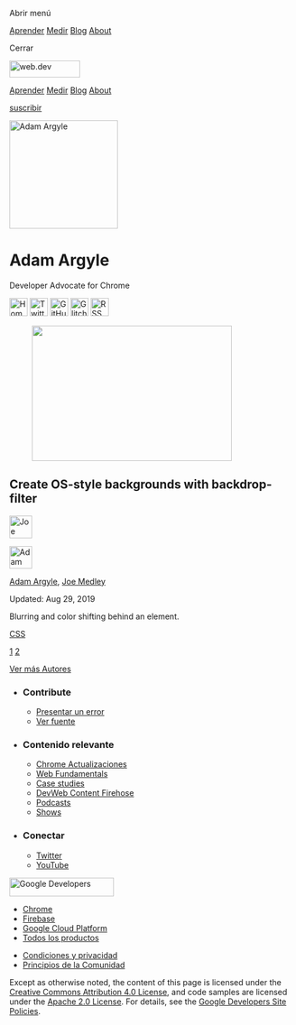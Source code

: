 <span class="w-tooltip w-tooltip--left">Abrir menú</span>



<a href="/learn/" class="gc-analytics-event header-default__link">Aprender</a> <a href="/measure/" class="gc-analytics-event header-default__link">Medir</a> <a href="/blog/" class="gc-analytics-event header-default__link">Blog</a> <a href="/about/" class="gc-analytics-event header-default__link">About</a>

<span class="w-tooltip">Cerrar</span>

<a href="/" class="gc-analytics-event"><img src="/images/lockup.svg" alt="web.dev" class="drawer-default__logo" width="125" height="30" /></a>

<a href="/learn/" class="gc-analytics-event drawer-default__link">Aprender</a> <a href="/measure/" class="gc-analytics-event drawer-default__link">Medir</a> <a href="/blog/" class="gc-analytics-event drawer-default__link">Blog</a> <a href="/about/" class="gc-analytics-event drawer-default__link">About</a>

<a href="/newsletter/" class="gc-analytics-event w-actions__fab w-actions__fab--subscribe"><span>suscribir</span></a>

<img src="https://web-dev.imgix.net/image/admin/jdQIxAJrGuFOtwmuDfIn.jpg?auto=format" alt="Adam Argyle" class="w-author-page__image" sizes="(min-width: 481px) 192px, 128px" srcset="https://web-dev.imgix.net/image/admin/jdQIxAJrGuFOtwmuDfIn.jpg?auto=format&amp;w=128 128w, https://web-dev.imgix.net/image/admin/jdQIxAJrGuFOtwmuDfIn.jpg?auto=format&amp;w=146 146w, https://web-dev.imgix.net/image/admin/jdQIxAJrGuFOtwmuDfIn.jpg?auto=format&amp;w=166 166w, https://web-dev.imgix.net/image/admin/jdQIxAJrGuFOtwmuDfIn.jpg?auto=format&amp;w=190 190w, https://web-dev.imgix.net/image/admin/jdQIxAJrGuFOtwmuDfIn.jpg?auto=format&amp;w=216 216w, https://web-dev.imgix.net/image/admin/jdQIxAJrGuFOtwmuDfIn.jpg?auto=format&amp;w=246 246w, https://web-dev.imgix.net/image/admin/jdQIxAJrGuFOtwmuDfIn.jpg?auto=format&amp;w=281 281w, https://web-dev.imgix.net/image/admin/jdQIxAJrGuFOtwmuDfIn.jpg?auto=format&amp;w=320 320w, https://web-dev.imgix.net/image/admin/jdQIxAJrGuFOtwmuDfIn.jpg?auto=format&amp;w=365 365w, https://web-dev.imgix.net/image/admin/jdQIxAJrGuFOtwmuDfIn.jpg?auto=format&amp;w=384 384w" width="192" height="192" />

Adam Argyle
===========

Developer Advocate for Chrome

<a href="https://nerdy.dev" class="w-author-page__link"><img src="/images/icons/language.svg" alt="Homepage" class="w-author-page__icon" width="32" height="32" /></a> <a href="https://twitter.com/argyleink" class="w-author-page__link"><img src="/images/icons/twitter.svg" alt="Twitter" class="w-author-page__icon" width="32" height="32" /></a> <a href="https://github.com/argyleink" class="w-author-page__link"><img src="/images/icons/github.svg" alt="GitHub" class="w-author-page__icon" width="32" height="32" /></a> <a href="https://glitch.com/@argyleink" class="w-author-page__link"><img src="/images/icons/glitch.svg" alt="Glitch" class="w-author-page__icon" width="32" height="32" /></a> <a href="/authors/adamargyle/feed.xml" class="w-author-page__link"><img src="/images/icons/rss.svg" alt="RSS Feed" class="w-author-page__icon" width="32" height="32" /></a>

<a href="/backdrop-filter/" class="w-card-base__link"></a>

<figure><img src="https://web-dev.imgix.net/image/admin/ltK4SNRultTnkbimOySm.jpg?auto=format&amp;fit=crop&amp;h=240&amp;w=354" class="w-card-base__image" sizes="(min-width: 354px) 354px, calc(100vw - 48px)" srcset="https://web-dev.imgix.net/image/admin/ltK4SNRultTnkbimOySm.jpg?fit=crop&amp;h=240&amp;w=354&amp;auto=format&amp;dpr=1&amp;q=75, https://web-dev.imgix.net/image/admin/ltK4SNRultTnkbimOySm.jpg?fit=crop&amp;h=240&amp;w=354&amp;auto=format&amp;dpr=2&amp;q=50 2x, https://web-dev.imgix.net/image/admin/ltK4SNRultTnkbimOySm.jpg?fit=crop&amp;h=240&amp;w=354&amp;auto=format&amp;dpr=3&amp;q=35 3x, https://web-dev.imgix.net/image/admin/ltK4SNRultTnkbimOySm.jpg?fit=crop&amp;h=240&amp;w=354&amp;auto=format&amp;dpr=4&amp;q=23 4x, https://web-dev.imgix.net/image/admin/ltK4SNRultTnkbimOySm.jpg?fit=crop&amp;h=240&amp;w=354&amp;auto=format&amp;dpr=5&amp;q=20 5x" width="354" height="240" /></figure>

<a href="/backdrop-filter/" class="w-card-base__link"></a>

Create OS-style backgrounds with backdrop-filter
------------------------------------------------

[<img src="https://web-dev.imgix.net/image/admin/ynJFmvKEbD9diZZsTdkD.jpg?auto=format&amp;fit=crop&amp;h=40&amp;w=40" alt="Joe Medley" class="w-author__image w-author__image--small" sizes="(min-width: 40px) 40px, calc(100vw - 48px)" srcset="https://web-dev.imgix.net/image/admin/ynJFmvKEbD9diZZsTdkD.jpg?fit=crop&amp;h=40&amp;w=40&amp;auto=format&amp;dpr=1&amp;q=75, https://web-dev.imgix.net/image/admin/ynJFmvKEbD9diZZsTdkD.jpg?fit=crop&amp;h=40&amp;w=40&amp;auto=format&amp;dpr=2&amp;q=50 2x, https://web-dev.imgix.net/image/admin/ynJFmvKEbD9diZZsTdkD.jpg?fit=crop&amp;h=40&amp;w=40&amp;auto=format&amp;dpr=3&amp;q=35 3x, https://web-dev.imgix.net/image/admin/ynJFmvKEbD9diZZsTdkD.jpg?fit=crop&amp;h=40&amp;w=40&amp;auto=format&amp;dpr=4&amp;q=23 4x, https://web-dev.imgix.net/image/admin/ynJFmvKEbD9diZZsTdkD.jpg?fit=crop&amp;h=40&amp;w=40&amp;auto=format&amp;dpr=5&amp;q=20 5x" width="40" height="40" />](/authors/joemedley/)

[<img src="https://web-dev.imgix.net/image/admin/jdQIxAJrGuFOtwmuDfIn.jpg?auto=format&amp;fit=crop&amp;h=40&amp;w=40" alt="Adam Argyle" class="w-author__image w-author__image--small" sizes="(min-width: 40px) 40px, calc(100vw - 48px)" srcset="https://web-dev.imgix.net/image/admin/jdQIxAJrGuFOtwmuDfIn.jpg?fit=crop&amp;h=40&amp;w=40&amp;auto=format&amp;dpr=1&amp;q=75, https://web-dev.imgix.net/image/admin/jdQIxAJrGuFOtwmuDfIn.jpg?fit=crop&amp;h=40&amp;w=40&amp;auto=format&amp;dpr=2&amp;q=50 2x, https://web-dev.imgix.net/image/admin/jdQIxAJrGuFOtwmuDfIn.jpg?fit=crop&amp;h=40&amp;w=40&amp;auto=format&amp;dpr=3&amp;q=35 3x, https://web-dev.imgix.net/image/admin/jdQIxAJrGuFOtwmuDfIn.jpg?fit=crop&amp;h=40&amp;w=40&amp;auto=format&amp;dpr=4&amp;q=23 4x, https://web-dev.imgix.net/image/admin/jdQIxAJrGuFOtwmuDfIn.jpg?fit=crop&amp;h=40&amp;w=40&amp;auto=format&amp;dpr=5&amp;q=20 5x" width="40" height="40" />](/authors/adamargyle/)

<span class="w-author__name"><a href="/authors/adamargyle/" class="w-author__name-link">Adam Argyle</a>, <a href="/authors/joemedley/" class="w-author__name-link">Joe Medley</a></span>

Updated: Aug 29, 2019

<a href="/backdrop-filter/" class="w-card-base__link"></a>

Blurring and color shifting behind an element.

<a href="/tags/css/" class="w-chip">CSS</a>

<a href="/authors/adamargyle/" class="w-pagination__link w-pagination__arrow w-pagination__arrow--first"></a> <a href="/authors/adamargyle/" class="w-pagination__link">1</a> <a href="/authors/adamargyle/2" class="w-pagination__link w-pagination__link--active">2</a>

<a href="/authors" class="w-button">Ver más Autores</a>

-   ### Contribute

    -   <a href="https://github.com/GoogleChrome/web.dev/issues/new?assignees=&amp;labels=bug&amp;template=bug_report.md&amp;title=" class="w-footer__linkbox-link">Presentar un error</a>
    -   <a href="https://github.com/googlechrome/web.dev" class="w-footer__linkbox-link">Ver fuente</a>

-   ### Contenido relevante

    -   <a href="https://blog.chromium.org/" class="w-footer__linkbox-link">Chrome Actualizaciones</a>
    -   <a href="https://developers.google.com/web/" class="w-footer__linkbox-link">Web Fundamentals</a>
    -   <a href="https://developers.google.com/web/showcase/" class="w-footer__linkbox-link">Case studies</a>
    -   <a href="https://devwebfeed.appspot.com/" class="w-footer__linkbox-link">DevWeb Content Firehose</a>
    -   <a href="/podcasts/" class="w-footer__linkbox-link">Podcasts</a>
    -   <a href="/shows/" class="w-footer__linkbox-link">Shows</a>

-   ### Conectar

    -   <a href="https://www.twitter.com/ChromiumDev" class="w-footer__linkbox-link">Twitter</a>
    -   <a href="https://www.youtube.com/user/ChromeDevelopers" class="w-footer__linkbox-link">YouTube</a>

<a href="https://developers.google.com/" class="w-footer__utility-logo-link"><img src="/images/lockup-color.png" alt="Google Developers" class="w-footer__utility-logo" width="185" height="33" /></a>

-   <a href="https://developer.chrome.com/" class="w-footer__utility-link">Chrome</a>
-   <a href="https://firebase.google.com/" class="w-footer__utility-link">Firebase</a>
-   <a href="https://cloud.google.com/" class="w-footer__utility-link">Google Cloud Platform</a>
-   <a href="https://developers.google.com/products" class="w-footer__utility-link">Todos los productos</a>

<!-- -->

-   <a href="https://policies.google.com/" class="w-footer__utility-link">Condiciones y privacidad</a>
-   <a href="/community-guidelines/" class="w-footer__utility-link">Principios de la Comunidad</a>

Except as otherwise noted, the content of this page is licensed under the [Creative Commons Attribution 4.0 License](https://creativecommons.org/licenses/by/4.0/), and code samples are licensed under the [Apache 2.0 License](https://www.apache.org/licenses/LICENSE-2.0). For details, see the [Google Developers Site Policies](https://developers.google.com/terms/site-policies).
